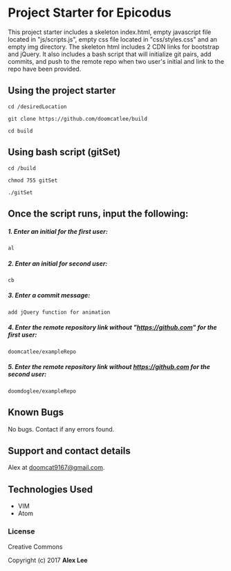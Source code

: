 # Project Starter for Epicodus
This project starter includes a skeleton index.html, empty javascript file located in "js/scripts.js", empty css file located in "css/styles.css" and an empty img directory. The skeleton html includes 2 CDN links for bootstrap and jQuery.
It also includes a bash script that will initialize git pairs, add commits, and push to the remote repo when two user's initial and link to the repo have been provided.

## Using the project starter
```
cd /desiredLocation
```
```
git clone https://github.com/doomcatlee/build
```
```
cd build
```
## Using bash script (gitSet)
```
cd /build
```
```
chmod 755 gitSet
```
```
./gitSet
```
## Once the script runs, input the following:
##### 1. Enter an initial for the first user:
```
al
```
##### 2. Enter an initial for second user:
```
cb
```
##### 3. Enter a commit message:
```
add jQuery function for animation
```
##### 4. Enter the remote repository link without "https://github.com" for the first user:
```
doomcatlee/exampleRepo
```
##### 5. Enter the remote repository link without https://github.com for the second user:
```
doomdoglee/exampleRepo
```

## Known Bugs

No bugs. Contact if any errors found.

## Support and contact details

Alex at doomcat9167@gmail.com.

## Technologies Used
* VIM
* Atom

### License

Creative Commons

Copyright (c) 2017 **Alex Lee**
